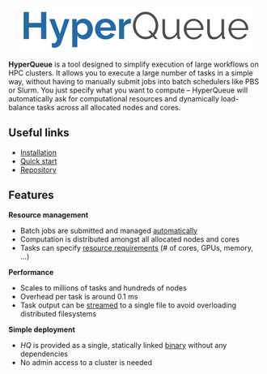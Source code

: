 <div style="display: flex; justify-content: center;">
  <img src="imgs/hq.png">
</div>

**HyperQueue** is a tool designed to simplify execution of large workflows on HPC clusters. It allows you to execute a
large number of tasks in a simple way, without having to manually submit jobs into batch schedulers like PBS or Slurm.
You just specify what you want to compute – HyperQueue will automatically ask for computational resources and dynamically
load-balance tasks across all allocated nodes and cores.

## Useful links
- [Installation](installation.md)
- [Quick start](quickstart.md)
- [Repository](https://github.com/It4innovations/hyperqueue)

## Features
**Resource management**

- Batch jobs are submitted and managed [automatically](deployment/allocation.md)
- Computation is distributed amongst all allocated nodes and cores
- Tasks can specify [resource requirements](resources.md) (# of cores, GPUs, memory, ...)

**Performance**

- Scales to millions of tasks and hundreds of nodes
- Overhead per task is around 0.1 ms
- Task output can be [streamed](tips/streaming.md) to a single file to avoid overloading distributed filesystems

**Simple deployment**

- *HQ* is provided as a single, statically linked [binary](installation.md) without any dependencies
- No admin access to a cluster is needed
